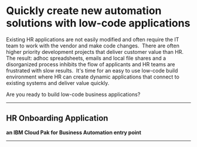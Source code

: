 # Quickly create new automation solutions with low-code applications

Existing HR applications are not easily modified and often require the IT team to work with the vendor and make code changes.  There are often higher priority development projects that deliver customer value than HR.  The result: adhoc spreadsheets, emails and local file shares and a disorganized process inhibits the flow of applicants and HR teams are frustrated with slow results.  It's time for an easy to use low-code build environment where HR can create dynamic applications that connect to existing systems and deliver value quickly.

Are you ready to build low-code business applications?

---------

## HR Onboarding Application
**an IBM Cloud Pak for Business Automation entry point**

***
